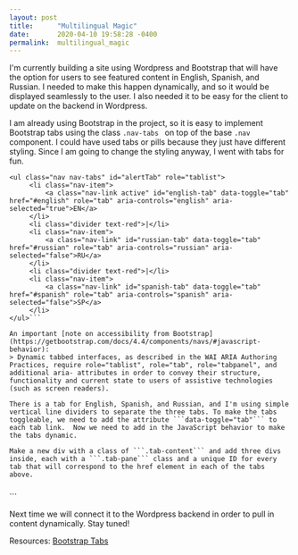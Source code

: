 ```yaml
---
layout: post
title:      "Multilingual Magic"
date:       2020-04-10 19:58:28 -0400
permalink:  multilingual_magic
---
```



I'm currently building a site using Wordpress and Bootstrap that will have the option for users to see featured content in English, Spanish, and Russian. I needed to make this happen dynamically, and so it would be displayed seamlessly to the user. I also needed it to be easy for the client to update on the backend in Wordpress. 

I am already using Bootstrap in the project, so it is easy to implement Bootstrap tabs using the class ```.nav-tabs ``` on top of the base ```.nav``` component. I could have used tabs or pills because they just have different styling. Since I am going to change the styling anyway, I went with tabs for fun. 

```
<ul class="nav nav-tabs" id="alertTab" role="tablist">
     <li class="nav-item">
         <a class="nav-link active" id="english-tab" data-toggle="tab" href="#english" role="tab" aria-controls="english" aria-selected="true">EN</a>
     </li>
     <li class="divider text-red">|</li>
     <li class="nav-item">
         <a class="nav-link" id="russian-tab" data-toggle="tab" href="#russian" role="tab" aria-controls="russian" aria-selected="false">RU</a>
     </li>
     <li class="divider text-red">|</li>
     <li class="nav-item">
         <a class="nav-link" id="spanish-tab" data-toggle="tab" href="#spanish" role="tab" aria-controls="spanish" aria-selected="false">SP</a>
     </li>
</ul>```

An important [note on accessibility from Bootstrap](https://getbootstrap.com/docs/4.4/components/navs/#javascript-behavior):
> Dynamic tabbed interfaces, as described in the WAI ARIA Authoring Practices, require role="tablist", role="tab", role="tabpanel", and additional aria- attributes in order to convey their structure, functionality and current state to users of assistive technologies (such as screen readers).

There is a tab for English, Spanish, and Russian, and I'm using simple vertical line dividers to separate the three tabs. To make the tabs toggleable, we need to add the attribute ```data-toggle="tab"``` to each tab link.  Now we need to add in the JavaScript behavior to make the tabs dynamic.  

Make a new div with a class of ```.tab-content``` and add three divs inside, each with a ```.tab-pane``` class and a unique ID for every tab that will correspond to the href element in each of the tabs above.

```
<div class="tab-content" id="alertTabContent">
        <div class="tab-pane fade show active" id="english" role="tabpanel" aria-labelledby="english-tab">
            <a href="<?php echo esc_url( get_permalink($id) ); ?>">
                <h5 class="text-dark-red alert-content"><?php  the_content(); ?></h5>
            </a>
        </div>
        <div class="tab-pane fade" id="russian" role="tabpanel" aria-labelledby="russian-tab">
            <a href="<?php echo esc_url( get_permalink($id) ); ?>">
                <h5 class="text-dark-red alert-content"><?php the_field('russian'); ?></h5>
            </a>
        </div>
        <div class="tab-pane fade" id="spanish" role="tabpanel" aria-labelledby="spanish-tab">
            <a href="<?php echo esc_url( get_permalink($id) ); ?>">
                <h5 class="text-dark-red alert-content"><?php the_field('spanish'); ?></h5>
            </a>
        </div>
</div>```


Next time we will connect it to the Wordpress backend in order to pull in content dynamically. Stay tuned!





Resources:
[Bootstrap Tabs](https://getbootstrap.com/docs/4.4/components/navs/#tabs)
